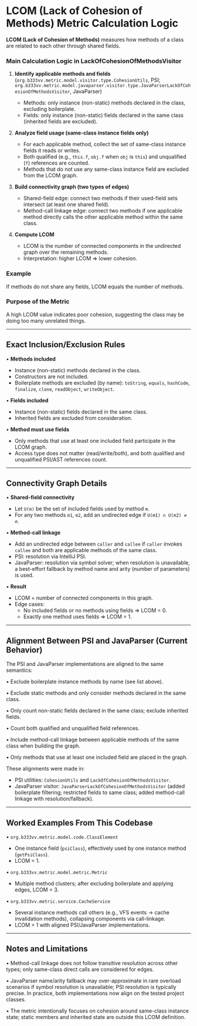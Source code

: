 # LCOM (Lack of Cohesion of Methods) Metric Calculation Logic

**LCOM (Lack of Cohesion of Methods)** measures how methods of a class are related to each other through shared fields.

### Main Calculation Logic in LackOfCohesionOfMethodsVisitor

1. **Identify applicable methods and fields** (`org.b333vv.metric.model.visitor.type.CohesionUtils`, PSI; `org.b333vv.metric.model.javaparser.visitor.type.JavaParserLackOfCohesionOfMethodsVisitor`, JavaParser)
   - Methods: only instance (non-static) methods declared in the class, excluding boilerplate.
   - Fields: only instance (non-static) fields declared in the same class (inherited fields are excluded).

2. **Analyze field usage (same-class instance fields only)**
   - For each applicable method, collect the set of same-class instance fields it reads or writes.
   - Both qualified (e.g., `this.f`, `obj.f` when `obj` is `this`) and unqualified (`f`) references are counted.
   - Methods that do not use any same-class instance field are excluded from the LCOM graph.

3. **Build connectivity graph (two types of edges)**
   - Shared-field edge: connect two methods if their used-field sets intersect (at least one shared field).
   - Method-call linkage edge: connect two methods if one applicable method directly calls the other applicable method within the same class.

4. **Compute LCOM**
   - LCOM is the number of connected components in the undirected graph over the remaining methods.
   - Interpretation: higher LCOM ⇒ lower cohesion.

### Example
If methods do not share any fields, LCOM equals the number of methods.

### Purpose of the Metric
A high LCOM value indicates poor cohesion, suggesting the class may be doing too many unrelated things.

---

## Exact Inclusion/Exclusion Rules

• **Methods included**
  - Instance (non-static) methods declared in the class.
  - Constructors are not included.
  - Boilerplate methods are excluded (by name): `toString`, `equals`, `hashCode`, `finalize`, `clone`, `readObject`, `writeObject`.

• **Fields included**
  - Instance (non-static) fields declared in the same class.
  - Inherited fields are excluded from consideration.

• **Method must use fields**
  - Only methods that use at least one included field participate in the LCOM graph.
  - Access type does not matter (read/write/both), and both qualified and unqualified PSI/AST references count.

---

## Connectivity Graph Details

• **Shared-field connectivity**
  - Let `U(m)` be the set of included fields used by method `m`.
  - For any two methods `m1`, `m2`, add an undirected edge if `U(m1) ∩ U(m2) ≠ ∅`.

• **Method-call linkage**
  - Add an undirected edge between `caller` and `callee` if `caller` invokes `callee` and both are applicable methods of the same class.
  - PSI: resolution via IntelliJ PSI.
  - JavaParser: resolution via symbol solver; when resolution is unavailable, a best-effort fallback by method name and arity (number of parameters) is used.

• **Result**
  - LCOM = number of connected components in this graph.
  - Edge cases:
    - No included fields or no methods using fields ⇒ LCOM = 0.
    - Exactly one method uses fields ⇒ LCOM = 1.

---

## Alignment Between PSI and JavaParser (Current Behavior)

The PSI and JavaParser implementations are aligned to the same semantics:

• Exclude boilerplate instance methods by name (see list above).

• Exclude static methods and only consider methods declared in the same class.

• Only count non-static fields declared in the same class; exclude inherited fields.

• Count both qualified and unqualified field references.

• Include method-call linkage between applicable methods of the same class when building the graph.

• Only methods that use at least one included field are placed in the graph.

These alignments were made in:
- PSI utilities: `CohesionUtils` and `LackOfCohesionOfMethodsVisitor`.
- JavaParser visitor: `JavaParserLackOfCohesionOfMethodsVisitor` (added boilerplate filtering; restricted fields to same class; added method-call linkage with resolution/fallback).

---

## Worked Examples From This Codebase

• `org.b333vv.metric.model.code.ClassElement`
  - One instance field (`psiClass`), effectively used by one instance method (`getPsiClass`).
  - LCOM = 1.

• `org.b333vv.metric.model.metric.Metric`
  - Multiple method clusters; after excluding boilerplate and applying edges, LCOM = 3.

• `org.b333vv.metric.service.CacheService`
  - Several instance methods call others (e.g., VFS events → cache invalidation methods), collapsing components via call-linkage.
  - LCOM = 1 with aligned PSI/JavaParser implementations.

---

## Notes and Limitations

• Method-call linkage does not follow transitive resolution across other types; only same-class direct calls are considered for edges.

• JavaParser name/arity fallback may over-approximate in rare overload scenarios if symbol resolution is unavailable; PSI resolution is typically precise. In practice, both implementations now align on the tested project classes.

• The metric intentionally focuses on cohesion around same-class instance state; static members and inherited state are outside this LCOM definition.
